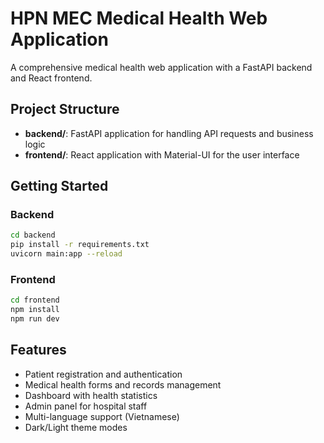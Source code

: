 # HPN MEC Medical Health Web Application

A comprehensive medical health web application with a FastAPI backend and React frontend.

## Project Structure

- **backend/**: FastAPI application for handling API requests and business logic
- **frontend/**: React application with Material-UI for the user interface

## Getting Started

### Backend

```bash
cd backend
pip install -r requirements.txt
uvicorn main:app --reload
```

### Frontend

```bash
cd frontend
npm install
npm run dev
```

## Features

- Patient registration and authentication
- Medical health forms and records management
- Dashboard with health statistics
- Admin panel for hospital staff
- Multi-language support (Vietnamese)
- Dark/Light theme modes 